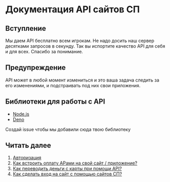 # Документация API сайтов СП

## Вступление

Мы даем API бесплатно всем игрокам. Не надо досить наш сервер десятками запросов в секунду. Так вы испортите качество API для себя и для всех. Спасибо за понимание.

## Предупреждение

API может в любой момент измениться и это ваша задача следить за его изменениями, и подстраивать под них свои приложения.

## Библиотеки для работы с API

- [Node.js](https://www.npmjs.com/package/spworlds)
- [Deno](https://crux.land/AdZBL)
 
Создай issue чтобы мы добавили сюда твою библиотеку

## Читать далее

1. [Авторизация](AUTHORIZATION.md)
2. [Как встроить оплату АРами на свой сайт / приложение?](PAYMENTS.md)
3. [Как переводить деньги с карты при помощи API?](TRANSACTIONS.md)
4. [Как сделать вход на сайт с помощью сайтов СП?](USERS.md)
